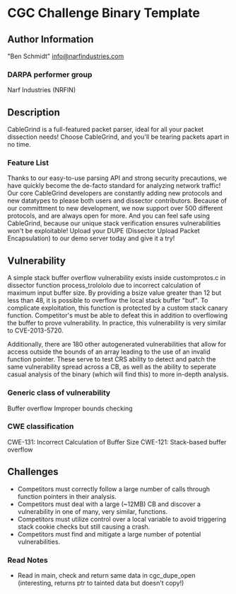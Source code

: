# CGC Challenge Binary Template

## Author Information

"Ben Schmidt" <info@narfindustries.com>

### DARPA performer group

Narf Industries (NRFIN)

## Description

CableGrind is a full-featured packet parser, ideal for all your packet dissection needs! Choose CableGrind, and you'll be tearing packets apart in no time.

### Feature List

Thanks to our easy-to-use parsing API and strong security precautions, we have quickly become the de-facto standard for analyzing network traffic! Our core CableGrind developers are constantly adding new protocols and new datatypes to please both users and dissector contributors. Because of our committment to new development, we now support over 500 different protocols, and are always open for more. And you can feel safe using CableGrind, because our unique stack verification ensures vulnerabilities won't be exploitable! Upload your DUPE (Dissector Upload Packet Encapsulation) to our demo server today and give it a try!


## Vulnerability

A simple stack buffer overflow vulnerability exists inside customprotos.c in dissector function process\_trolololo due to incorrect calculation of maximum input buffer size. By providing a bsize value greater than 12 but less than 48, it is possible to overflow the local stack buffer "buf". To complicate exploitation, this function is protected by a custom stack canary function.
Competitor's must be able to defeat this in addition to overflowing the buffer to prove vulnerability. In practice, this vulnerability is very similar to CVE-2013-5720.

Additionally, there are 180 other autogenerated vulnerabilities that allow for access outside the bounds of an array leading to the use of an invalid function pointer.
These serve to test CRS ability to detect and patch the same vulnerability spread across a CB, as well as the ability to seperate casual analysis of the binary (which will find this) to more in-depth analysis.

### Generic class of vulnerability

Buffer overflow
Improper bounds checking

### CWE classification

CWE-131: Incorrect Calculation of Buffer Size
CWE-121: Stack-based buffer overflow

## Challenges

* Competitors must correctly follow a large number of calls through function pointers in their analysis.
* Competitors must deal with a large (~12MB) CB and discover a vulnerability in one of many, very similar, functions.  
* Competitors must utilize control over a local variable to avoid triggering stack cookie checks but still causing a crash.
* Competitors must find and mitigate a large number of potential vulnerabilities.


### Read Notes

* Read in main, check and return same data in cgc_dupe_open (interesting, returns ptr to tainted data but doesn't copy!)